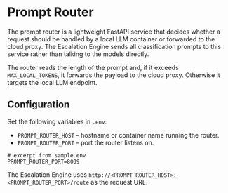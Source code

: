 # Prompt Router

The prompt router is a lightweight FastAPI service that decides whether a request
should be handled by a local LLM container or forwarded to the cloud proxy. The
Escalation Engine sends all classification prompts to this service rather than
talking to the models directly.

The router reads the length of the prompt and, if it exceeds `MAX_LOCAL_TOKENS`,
it forwards the payload to the cloud proxy. Otherwise it targets the local LLM
endpoint.

## Configuration

Set the following variables in `.env`:

- `PROMPT_ROUTER_HOST` – hostname or container name running the router.
- `PROMPT_ROUTER_PORT` – port the router listens on.

```env
# excerpt from sample.env
PROMPT_ROUTER_PORT=8009
```

The Escalation Engine uses `http://<PROMPT_ROUTER_HOST>:<PROMPT_ROUTER_PORT>/route`
as the request URL.
